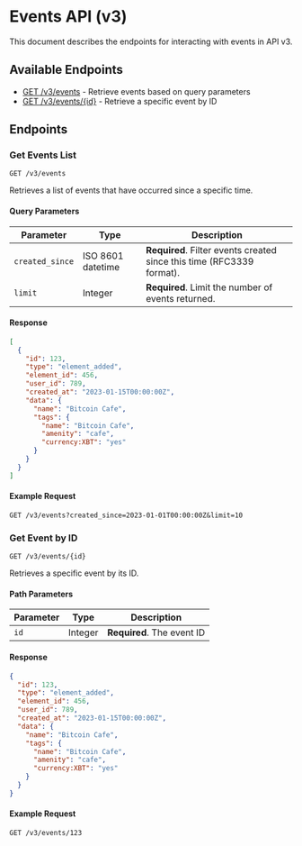 # Events API (v3)

This document describes the endpoints for interacting with events in API v3.

## Available Endpoints

- [GET /v3/events](#get-v3events) - Retrieve events based on query parameters
- [GET /v3/events/{id}](#get-v3eventsid) - Retrieve a specific event by ID

## Endpoints

### Get Events List

```
GET /v3/events
```

Retrieves a list of events that have occurred since a specific time.

#### Query Parameters

| Parameter | Type | Description |
|-----------|------|-------------|
| `created_since` | ISO 8601 datetime | **Required**. Filter events created since this time (RFC3339 format). |
| `limit` | Integer | **Required**. Limit the number of events returned. |

#### Response

```json
[
  {
    "id": 123,
    "type": "element_added",
    "element_id": 456,
    "user_id": 789,
    "created_at": "2023-01-15T00:00:00Z",
    "data": {
      "name": "Bitcoin Cafe",
      "tags": {
        "name": "Bitcoin Cafe",
        "amenity": "cafe",
        "currency:XBT": "yes"
      }
    }
  }
]
```

#### Example Request

```
GET /v3/events?created_since=2023-01-01T00:00:00Z&limit=10
```

### Get Event by ID

```
GET /v3/events/{id}
```

Retrieves a specific event by its ID.

#### Path Parameters

| Parameter | Type | Description |
|-----------|------|-------------|
| `id` | Integer | **Required**. The event ID |

#### Response

```json
{
  "id": 123,
  "type": "element_added",
  "element_id": 456,
  "user_id": 789,
  "created_at": "2023-01-15T00:00:00Z",
  "data": {
    "name": "Bitcoin Cafe",
    "tags": {
      "name": "Bitcoin Cafe",
      "amenity": "cafe",
      "currency:XBT": "yes"
    }
  }
}
```

#### Example Request

```
GET /v3/events/123